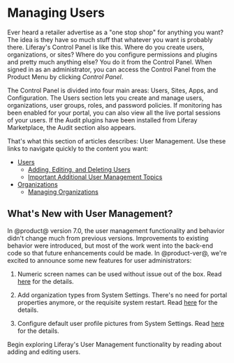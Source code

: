 # Managing Users [](id=managing-users)

Ever heard a retailer advertise as a "one stop shop" for anything you want? The
idea is they have so much stuff that whatever you want is probably there.
Liferay's Control Panel is like this. Where do you create users, organizations,
or sites? Where do you configure permissions and plugins and pretty much
anything else? You do it from the Control Panel. When signed in as an
administrator, you can access the Control Panel from the Product Menu by
clicking *Control Panel*.

<!-- REPLACE [Figure 1: Administrators can access the Control Panel from the Product
Menu.](../../images/usrmgmt-control-panel.png) -->

The Control Panel is divided into four main areas: Users, Sites, Apps,
and Configuration. The Users section lets you create and manage users,
organizations, user groups, roles, and password policies. If monitoring has been
enabled for your portal, you can also view all the live portal sessions of your
users. If the Audit plugins have been installed from Liferay Marketplace, the
Audit section also appears.

That's what this section of articles describes: User Management. Use these links
to navigate quickly to the content you want:

- [Users](/discover/deployment/-/knowledge_base/7-1/users-and-organizations)
    - [Adding, Editing, and Deleting Users](/discover/deployment/-/knowledge_base/7-1/adding-editing-and-deleting-users)
    - [Important Additional User Management Topics](/discover/deployment/-/knowledge_base/7-1/user-management-additional-topics)
- [Organizations](/discover/deployment/-/knowledge_base/7-1/organizations)
    - [Managing Organizations](/discover/deployment/-/knowledge_base/7-1/managing-organizations)

<!--These articles are planned but not yet written:

- [User Groups](/discover/deployment/-/knowledge_base/7-1/user-groups)
- [Roles and Permissions](/discover/deployment/-/knowledge_base/7-1/roles-and-permissions)
- [Password Policies](/discover/deployment/-/knowledge_base/7-1/password-policies)
- [Monitoring Users](/discover/deployment/-/knowledge_base/7-1/monitoring-users)
- [Auditing Users](/discover/deployment/-/knowledge_base/7-1/auditing-users)
-->

## What's New with User Management? [](id=whats-new-with-user-management)

In @product@ version 7.0, the user management functionality and behavior didn't
change much from previous versions. Improvements to existing behavior were
introduced, but most of the work went into the back-end code so that future
enhancements could be made. In @product-ver@, we're excited to announce some new
features for user administrators:

1.  Numeric screen names can be used without issue out of the box. Read
    [here](/discover/deployment/-/knowledge_base/7-1/user-management-additional-topics#numeric-screen-names) for the details.

2.  Add organization types from System Settings. There's no need for portal
    properties anymore, or the requisite system restart. Read
    [here](/discover/deployment/-/knowledge_base/7-1/managing-organizations#organization-types) for the details.

3.  Configure default user profile pictures from System Settings. Read
    [here](/discover/deployment/-/knowledge_base/7-1/user-management-additional-topics#user-profile-pictures) for the details.

<!-- REPLACE [Figure 2: The Users section of the Control Panel. This screenshot shows a portal that doesn't have the EE Audit plugin installed.](../../images/usrmgmt-users.png) -->

Begin exploring Liferay's User Management functionality by reading about
adding and editing users. 

<!-- Perhaps make a table showing similarities and differences between the
parallel sites vs. portal-wide user functionality
-->
